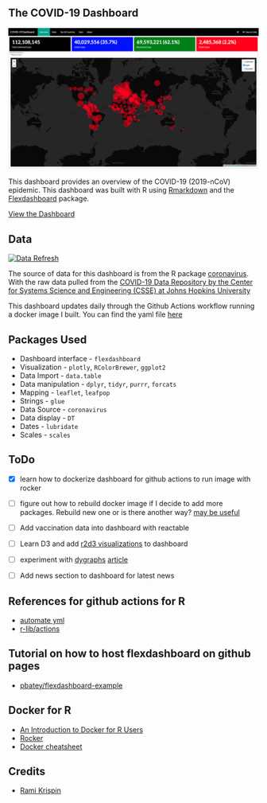 ## The COVID-19 Dashboard

![screenshot of dashboard](images/dashboard.png)

This dashboard provides an overview of the COVID-19 (2019-nCoV) epidemic. This dashboard was built with R using [Rmarkdown](https://rmarkdown.rstudio.com/) and the [Flexdashboard](https://rmarkdown.rstudio.com/flexdashboard/index.html) package.

[View the Dashboard](https://benthecoder.github.io/covid19-flexdashboard/)

## Data
[![Data Refresh](https://github.com/benthecoder/covid19-flexdashboard/actions/workflows/main.yml/badge.svg)](https://github.com/benthecoder/covid19-flexdashboard/actions/workflows/main.yml)

The source of data for this dashboard is from the R package [coronavirus](https://github.com/RamiKrispin/coronavirus). With the raw data pulled from the [COVID-19 Data Repository by the Center for Systems Science and Engineering (CSSE) at Johns Hopkins University](https://github.com/CSSEGISandData/COVID-19)

This dashboard updates daily through the Github Actions workflow running a docker image I built. You can find the yaml file [here](.github/workflows/main.yml)

## Packages Used

* Dashboard interface - `flexdashboard`
* Visualization - `plotly`, `RColorBrewer`, `ggplot2`
* Data Import - `data.table`
* Data manipulation - `dplyr`, `tidyr`, `purrr`, `forcats`
* Mapping - `leaflet`, `leafpop` 
* Strings - `glue`
* Data Source - `coronavirus`
* Data display - `DT`
* Dates - `lubridate`
* Scales - `scales`

## ToDo

- [x] learn how to dockerize dashboard for github actions to run image with rocker
- [ ] figure out how to rebuild docker image if I decide to add more packages. Rebuild new one or is there another way? [may be useful](https://vsupalov.com/rebuilding-docker-image-development/)
- [ ] Add vaccination data into dashboard with reactable
- [ ] Learn D3 and add [r2d3 visualizations](https://rstudio.github.io/r2d3/) to dashboard
- [ ] experiment with [dygraphs](https://rstudio.github.io/dygraphs/) [article](https://www.earthdatascience.org/courses/earth-analytics/time-series-data/interactive-time-series-plots-in-r/)
- [ ] Add news section to dashboard for latest news


## References for github actions for R 
* [automate yml](https://github.com/lc5415/COVID19/blob/master/.github/workflows/automate.yml)
* [r-lib/actions](https://github.com/r-lib/actions/tree/master/examples#readme)

## Tutorial on how to host flexdashboard on github pages
* [pbatey/flexdashboard-example](https://github.com/pbatey/flexdashboard-example)

## Docker for R
* [An Introduction to Docker for R Users](https://colinfay.me/docker-r-reproducibility/)
* [Rocker](https://www.rocker-project.org/)
* [Docker cheatsheet](https://www.saltycrane.com/cheat-sheets/docker/)

## Credits
* [Rami Krispin](https://github.com/RamiKrispin/coronavirus_dashboard)
